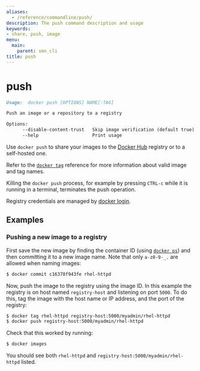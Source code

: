 ```yaml
---
aliases:
  - /reference/commandline/push/
description: The push command description and usage
keywords:
- share, push, image
menu:
  main:
    parent: smn_cli
title: push
---
```


# push

```markdown
Usage:  docker push [OPTIONS] NAME[:TAG]

Push an image or a repository to a registry

Options:
      --disable-content-trust   Skip image verification (default true)
      --help                    Print usage
```

Use `docker push` to share your images to the [Docker Hub](https://hub.docker.com)
registry or to a self-hosted one.

Refer to the [`docker tag`](tag.md) reference for more information about valid
image and tag names.

Killing the `docker push` process, for example by pressing `CTRL-c` while it is
running in a terminal, terminates the push operation.

Registry credentials are managed by [docker login](login.md).

## Examples

### Pushing a new image to a registry

First save the new image by finding the container ID (using [`docker ps`](ps.md))
and then committing it to a new image name.  Note that only `a-z0-9-_.` are
allowed when naming images:

```bash
$ docker commit c16378f943fe rhel-httpd
```

Now, push the image to the registry using the image ID. In this example the
registry is on host named `registry-host` and listening on port `5000`. To do
this, tag the image with the host name or IP address, and the port of the
registry:

```bash
$ docker tag rhel-httpd registry-host:5000/myadmin/rhel-httpd
$ docker push registry-host:5000/myadmin/rhel-httpd
```

Check that this worked by running:

```bash
$ docker images
```

You should see both `rhel-httpd` and `registry-host:5000/myadmin/rhel-httpd`
listed.
